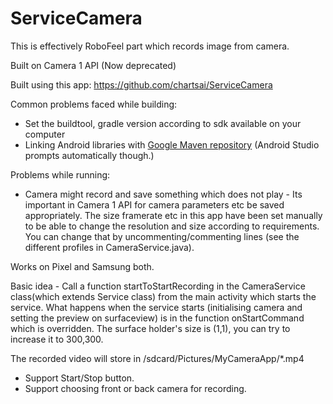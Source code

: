 # ServiceCamera

This is effectively RoboFeel part which records image from camera.

Built on Camera 1 API (Now deprecated)

Built using this app: https://github.com/chartsai/ServiceCamera 

Common problems faced while building:
- Set the buildtool, gradle version according to sdk available on your computer
- Linking Android libraries with [Google Maven repository](https://developer.android.com/studio/build/dependencies#google-maven) (Android Studio prompts automatically though.)

Problems while running:
- Camera might record and save something which does not play - Its important in Camera 1 API for camera parameters etc be saved appropriately. The size framerate etc in this app have been set manually to be able to change the resolution and size according to requirements. You can change that by uncommenting/commenting lines (see the different profiles in CameraService.java).

Works on Pixel and Samsung both.

Basic idea - Call a function startToStartRecording in the CameraService class(which extends Service class) from the main activity which starts the service. What happens when the service starts (initialising camera and setting the preview on surfaceview) is in the function onStartCommand which is overridden. The surface holder's size is (1,1), you can try to increase it to 300,300.

The recorded video will store in /sdcard/Pictures/MyCameraApp/*.mp4

- Support Start/Stop button.
- Support choosing front or back camera for recording.

